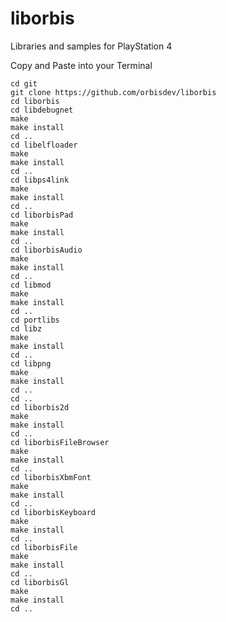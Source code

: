 # liborbis
 Libraries and samples for PlayStation 4 
 
 Copy and Paste into your Terminal
 
 
 
 ```
 cd git
git clone https://github.com/orbisdev/liborbis
cd liborbis
cd libdebugnet
make
make install
cd ..
cd libelfloader
make
make install
cd ..
cd libps4link
make
make install
cd ..
cd liborbisPad
make
make install
cd ..
cd liborbisAudio
make
make install
cd ..
cd libmod
make
make install
cd ..
cd portlibs
cd libz
make
make install
cd ..
cd libpng
make
make install
cd ..
cd ..
cd liborbis2d
make
make install
cd ..
cd liborbisFileBrowser
make
make install
cd ..
cd liborbisXbmFont
make
make install
cd ..
cd liborbisKeyboard
make
make install
cd ..
cd liborbisFile
make
make install
cd ..
cd liborbisGl
make 
make install
cd ..
 ```
 
 
 
 
 
